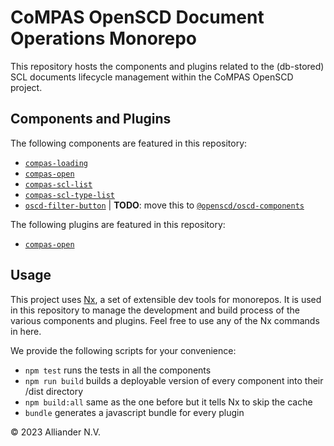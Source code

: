 # CoMPAS OpenSCD Document Operations Monorepo

This repository hosts the components and plugins related to the (db-stored) SCL documents lifecycle management within the CoMPAS OpenSCD project.

## Components and Plugins

The following components are featured in this repository:

- [`compas-loading`](/components/compas-loading/README.md)
- [`compas-open`](/components/compas-open/README.md)
- [`compas-scl-list`](/components/compas-scl-list/README.md)
- [`compas-scl-type-list`](/components/compas-scl-type-list/README.md)
- [`oscd-filter-button`](/components/oscd-filter-button/README.md) | **TODO**: move this to [`@openscd/oscd-components`](https://github.com/openscd/oscd-components)

The following plugins are featured in this repository:

- [`compas-open`](/packages/compas-open-plugin/README.md)

## Usage

This project uses [Nx](https://nx.dev/), a set of extensible dev tools for monorepos. It is used in this repository to manage the development and build process of the various components and plugins. Feel free to use any of the Nx commands in here.

We provide the following scripts for your convenience:

- `npm test` runs the tests in all the components
- `npm run build` builds a deployable version of every component into their /dist directory
- `npm build:all` same as the one before but it tells Nx to skip the cache
- `bundle` generates a javascript bundle for every plugin

© 2023 Alliander N.V.
